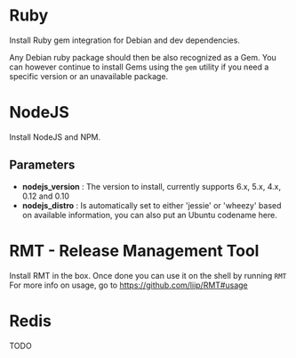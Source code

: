 # Ruby

Install Ruby gem integration for Debian and dev dependencies.

Any Debian ruby package should then be also recognized as a Gem. You can however
continue to install Gems using the `gem` utility if you need a specific version
or an unavailable package.

# NodeJS

Install NodeJS and NPM.

## Parameters

* **nodejs_version** : The version to install, currently supports 6.x, 5.x, 4.x, 0.12 and 0.10
* **nodejs_distro** : Is automatically set to either 'jessie' or 'wheezy' based on available information, you can also put an Ubuntu codename here.

# RMT - Release Management Tool

Install RMT in the box. Once done you can use it on the shell by running `RMT`
For more info on usage, go to https://github.com/liip/RMT#usage

# Redis

TODO
